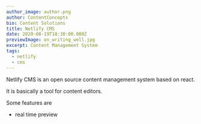 ```yaml
---
author_image: author.png
author: ContentConcepts
bio: Content Solutions
title: Netlify CMS
date: 2020-08-19T18:30:00.000Z
previewImage: on_writing_well.jpg
excerpt: Content Management System
tags:
  - netlify
  - cms
---
```

Netlify CMS is an open source content management system based on react.

It is basically a tool for content editors.

Some features are

* real time preview